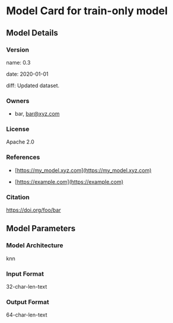 



# Model Card for train-only model

## Model Details

### Version

name: 0.3  

date: 2020-01-01  

diff: Updated dataset.  

### Owners

* bar, bar@xyz.com


### License

Apache 2.0

### References

* [https://my_model.xyz.com](https://my_model.xyz.com)

* [https://example.com](https://example.com)

### Citation

https://doi.org/foo/bar

## Model Parameters

### Model Architecture

knn

### Input Format

32-char-len-text

### Output Format

64-char-len-text



